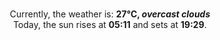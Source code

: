 <p  align="center"><br/>Currently, the weather is: <b> 27°C, <i>overcast clouds</i></b></br>Today, the sun rises at <b>05:11</b> and sets at <b>19:29</b>.</p>